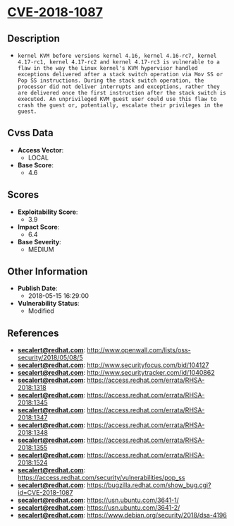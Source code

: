 
# [CVE-2018-1087](http://www.openwall.com/lists/oss-security/2018/05/08/5)

## Description

- `kernel KVM before versions kernel 4.16, kernel 4.16-rc7, kernel 4.17-rc1, kernel 4.17-rc2 and kernel 4.17-rc3 is vulnerable to a flaw in the way the Linux kernel's KVM hypervisor handled exceptions delivered after a stack switch operation via Mov SS or Pop SS instructions. During the stack switch operation, the processor did not deliver interrupts and exceptions, rather they are delivered once the first instruction after the stack switch is executed. An unprivileged KVM guest user could use this flaw to crash the guest or, potentially, escalate their privileges in the guest.`

## Cvss Data

- **Access Vector**:
  - LOCAL
- **Base Score**:
  - 4.6

## Scores

- **Exploitability Score**:
  - 3.9
- **Impact Score**:
  - 6.4
- **Base Severity**:
  - MEDIUM

## Other Information

- **Publish Date**:
  - 2018-05-15 16:29:00
- **Vulnerability Status**:
  - Modified

## References

- **secalert@redhat.com**: http://www.openwall.com/lists/oss-security/2018/05/08/5
- **secalert@redhat.com**: http://www.securityfocus.com/bid/104127
- **secalert@redhat.com**: http://www.securitytracker.com/id/1040862
- **secalert@redhat.com**: https://access.redhat.com/errata/RHSA-2018:1318
- **secalert@redhat.com**: https://access.redhat.com/errata/RHSA-2018:1345
- **secalert@redhat.com**: https://access.redhat.com/errata/RHSA-2018:1347
- **secalert@redhat.com**: https://access.redhat.com/errata/RHSA-2018:1348
- **secalert@redhat.com**: https://access.redhat.com/errata/RHSA-2018:1355
- **secalert@redhat.com**: https://access.redhat.com/errata/RHSA-2018:1524
- **secalert@redhat.com**: https://access.redhat.com/security/vulnerabilities/pop_ss
- **secalert@redhat.com**: https://bugzilla.redhat.com/show_bug.cgi?id=CVE-2018-1087
- **secalert@redhat.com**: https://usn.ubuntu.com/3641-1/
- **secalert@redhat.com**: https://usn.ubuntu.com/3641-2/
- **secalert@redhat.com**: https://www.debian.org/security/2018/dsa-4196
